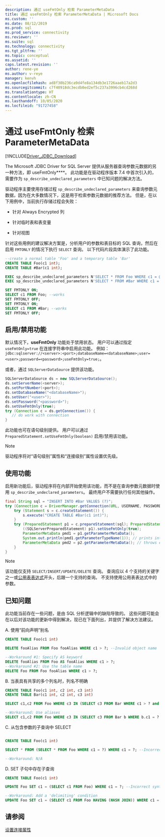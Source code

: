 ```yaml
---
description: 通过 useFmtOnly 检索 ParameterMetaData
title: 通过 useFmtOnly 检索 ParameterMetaData | Microsoft Docs
ms.custom: ''
ms.date: 08/12/2019
ms.prod: sql
ms.prod_service: connectivity
ms.reviewer: ''
ms.suite: sql
ms.technology: connectivity
ms.tgt_pltfrm: ''
ms.topic: conceptual
ms.assetid: ''
caps.latest.revision: ''
author: rene-ye
ms.author: v-reye
manager: kenvh
ms.openlocfilehash: ad8f30b236ca9d4fe8a134db3e1726aaeb17a2d3
ms.sourcegitcommit: c7f40918dc3ecdb0ed2ef5c237a3996cb4cd268d
ms.translationtype: HT
ms.contentlocale: zh-CN
ms.lasthandoff: 10/05/2020
ms.locfileid: "91727458"
---
```

# <a name="retrieving-parametermetadata-via-usefmtonly"></a>通过 useFmtOnly 检索 ParameterMetaData
[!INCLUDE[Driver_JDBC_Download](../../includes/driver_jdbc_download.md)]

  The Microsoft JDBC Driver for SQL Server 提供从服务器查询参数元数据的另一种方法，即 useFmtOnly****。 此功能是在驱动程序版本 7.4 中首次引入的，需要作为 `sp_describe_undeclared_parameters` 中已知问题的解决方法。
  
  驱动程序主要使用存储过程 `sp_describe_undeclared_parameters` 来查询参数元数据，因为在大多数情况下，这是用于检索参数元数据的推荐方法。 但是，在以下用例中，当前执行存储过程会失败：
  
-   针对 Always Encrypted 列
  
-   针对临时表和表变量
  
-   针对视图 
  
  针对这些用例的建议解决方案是，分析用户的参数和表目标的 SQL 查询，然后在启用 `FMTONLY` 的情况下执行 `SELECT` 查询。 以下代码片段具体演示了此功能。
  
```sql
--create a normal table 'Foo' and a temporary table 'Bar'
CREATE TABLE Foo(c1 int);
CREATE TABLE #Bar(c1 int);

EXEC sp_describe_undeclared_parameters N'SELECT * FROM Foo WHERE c1 = @p0' --works fine
EXEC sp_describe_undeclared_parameters N'SELECT * FROM #Bar WHERE c1 = @p0' --fails with "Invalid object name '#Bar'"

SET FMTONLY ON;
SELECT c1 FROM Foo; --works
SET FMTONLY OFF;
SET FMTONLY ON;
SELECT c1 FROM #Bar; --works
SET FMTONLY OFF;
```
 
## <a name="turning-the-feature-onoff"></a>启用/禁用功能 
 默认情况下，**useFmtOnly** 功能处于禁用状态。 用户可以通过指定 `useFmtOnly=true` 在连接字符串中启用此功能。 例如：`jdbc:sqlserver://<server>:<port>;databaseName=<databaseName>;user=<user>;password=<password>;useFmtOnly=true;`。
 
 或者，通过 `SQLServerDataSource` 提供该功能。
 ```java
SQLServerDataSource ds = new SQLServerDataSource();
ds.setServerName(<server>);
ds.setPortNumber(<port>);
ds.setDatabaseName("<databaseName>");
ds.setUser("<user>");
ds.setPassword("<password>");
ds.setUseFmtOnly(true);
try (Connection c = ds.getConnection()) {
    // do work with connection
}
 ```
 
 此功能也可在语句级别提供。 用户可以通过 `PreparedStatement.setUseFmtOnly(boolean)` 启用/禁用该功能。
> [!NOTE]  
>  驱动程序将对“语句级别”属性和“连接级别”属性设置优先级。

## <a name="using-the-feature"></a>使用功能
  启用新功能后，驱动程序将在内部开始使用该功能，而不是在查询参数元数据时使用 `sp_describe_undeclared_parameters`。 最终用户不需要执行任何其他操作。
```java
final String sql = "INSERT INTO #Bar VALUES (?)";
try (Connection c = DriverManager.getConnection(URL, USERNAME, PASSWORD)) {
    try (Statement s = c.createStatement()) {
        s.execute("CREATE TABLE #Bar(c1 int)");
    }
    try (PreparedStatement p1 = c.prepareStatement(sql); PreparedStatement p2 = c.prepareStatement(sql)) {
        ((SQLServerPreparedStatement) p1).setUseFmtOnly(true);
        ParameterMetaData pmd1 = p1.getParameterMetaData();
        System.out.println(pmd1.getParameterTypeName(1)); // prints int
        ParameterMetaData pmd2 = p2.getParameterMetaData(); // throws exception, Invalid object name '#Bar'
    }
}
```
> [!NOTE]  
>  该功能仅支持 `SELECT/INSERT/UPDATE/DELETE` 查询。 查询应以 4 个支持的关键字之一或[公用表表达式](../../t-sql/queries/with-common-table-expression-transact-sql.md?view=sql-server-2017)开头，后跟一个支持的查询。 不支持使用公用表表达式中的参数。

## <a name="known-issues"></a>已知问题
  此功能当前存在一些问题，是由 SQL 分析逻辑中的缺陷导致的。 这些问题可能会在以后对该功能的更新中得到解决，现已在下面列出，并提供了解决方法建议。
  
A. 使用“前向声明”别名
```sql
CREATE TABLE Foo(c1 int)

DELETE fooAlias FROM Foo fooAlias WHERE c1 > ?; --Invalid object name 'fooAlias'

--Workaround #1: Specify AS keyword
DELETE fooAlias FROM Foo AS fooAlias WHERE c1 > ?;
--Workaround #2: Use the table name
DELETE Foo FROM Foo fooAlias WHERE c1 > ?;
```

B. 当表具有共享的多个列名时，列名不明确
```sql
CREATE TABLE Foo(c1 int, c2 int, c3 int)
CREATE TABLE Bar(c1 int, c2 int, c3 int)

SELECT c1,c2 FROM Foo WHERE c3 IN (SELECT c3 FROM Bar WHERE c1 > ? and c2 < ? and c3 = ?); --Ambiguous Column Name

--Workaround: Use aliases
SELECT c1,c2 FROM Foo WHERE c3 IN (SELECT c3 FROM Bar b WHERE b.c1 = ? and b.c2 = ? and b.c3 = ?);
```

C. 从包含参数的子查询中 SELECT
```sql

CREATE TABLE Foo(c1 int)

SELECT * FROM (SELECT * FROM Foo WHERE c1 = ?) WHERE c1 = ?; --Incorrect syntax near '?'

--Workaround: N/A
```

D. SET 子句中存在子查询
```sql
CREATE TABLE Foo(c1 int)

UPDATE Foo SET c1 = (SELECT c1 FROM Foo) WHERE c1 = ?; --Incorrect syntax near ')'

--Workaround: Add a 'delimiting' condition
UPDATE Foo SET c1 = (SELECT c1 FROM Foo HAVING (HASH JOIN)) WHERE c1 = ?;
```

## <a name="see-also"></a>请参阅  
 [设置连接属性](../../connect/jdbc/setting-the-connection-properties.md)  
  
